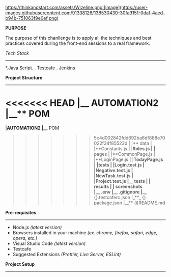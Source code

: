 https://thinkandstart.com/assets/Wizeline.png![image](https://user-images.githubusercontent.com/91338126/138530430-30fa9151-0daf-4aed-b94b-751063f9e0ef.png)


**PURPOSE**

The purpose of this chanllenge is to apply all the techniques and best practices covered during the front-end sessions to a real framework.

_Tech Stack_

---

\*.Java Script.
. Testcafe
. Jenkins

**Project Structure**

---

<<<<<<< HEAD
|\_\_ AUTOMATION2
|\_\_\*\* POM
=======
|**AUTOMATION2
|\_\_** POM

> > > > > > > 5c4d002842fdd692ba6df888e70022f34f85523d
> > > > > > > | |** data
> > > > > > > | |**Constants.js
> > > > > > > | |**Roles.js
> > > > > > > | |** pages
> > > > > > > | |**CommonPage.js
> > > > > > > | |**LoginPage.js
> > > > > > > | |**TodayPage.js
> > > > > > > | |**tests
> > > > > > > | |**Login.test.js
> > > > > > > | |**Negative.test.js
> > > > > > > | |**NewTask.test.js
> > > > > > > | |**Project.test.js
> > > > > > > |\_**\_ tests
> > > > > > > | |** results
> > > > > > > | |** screenshots  
> > > > > > > |\_\_** .env
> > > > > > > |\_**\_ .gitignore
> > > > > > > |\_\_** {}.testcaferc.json
> > > > > > > |\_\*\*\_ {} package.json
> > > > > > > |\_\_\*\* (i)README.md

**Pre-requisites**

---

- Node.js _(latest version)_
- Browsers installed in your machine _(ex. chrome, firefox, safari, edge, opera, etc.)_
- Visual Studio Code _(latest version)_
- Testcafe
- Suggested Extensions _(Prettier, Live Server, ESLint)_

**Project Setup**

---
